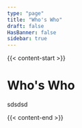 ```yaml
---
type: "page"
title: "Who's Who"
draft: false
HasBanner: false
sidebar: true
---
```


{{< content-start >}}

# Who's Who
sdsdsd

{{< content-end >}}